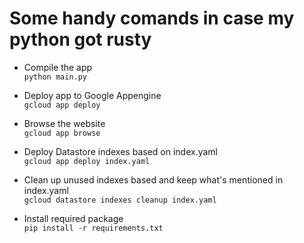 # Some handy comands in case my python got rusty

* Compile the app<br>
```python main.py```

* Deploy app to Google Appengine<br>
```gcloud app deploy```

* Browse the website<br>
```gcloud app browse```

* Deploy Datastore indexes based on index.yaml<br>
```gcloud app deploy index.yaml```

* Clean up unused indexes based and keep what's mentioned in index.yaml<br>
```gcloud datastore indexes cleanup index.yaml```

* Install required package <br>
```pip install -r requirements.txt```
